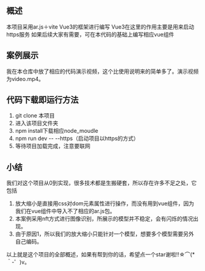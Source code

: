 ## 概述
本项目采用ar.js＋vite Vue3的框架进行编写
Vue3在这里的作用主要是用来启动https服务
如果后续大家有需要，可在本代码的基础上编写相应vue组件

## 案例展示
我在本仓库中放了相应的代码演示视频，这个比使用说明来的简单多了。演示视频为video.mp4。

## 代码下载即运行方法
1. git clone 本项目
2. 进入该项目文件夹
3. npm install下载相应node_moudle
4. npm run dev -- --https（启动项目以https的方式）
5. 等待项目加载完成，注意要联网

## 小结
我们对这个项目从0到实现，很多技术都是生搬硬套，所以存在许多不足之处，它包括

1. 放大缩小是直接用css对dom元素属性进行操作，而没有用到vue组件，因为我们在vue组件中导入不了相应的ar.js包。
2. 本案例采用nft方式进行图像识别，所展示的模型并不稳定，会有闪烁的情况出现。
3. 由于原因1，所以我们的放大缩小只能针对一个模型，想要多个模型需要另外自己编码。

以上就是这个项目的全部概述，如果有帮到你的话，希望点一个star谢啦!!☆⌒(*＾-゜)v。

